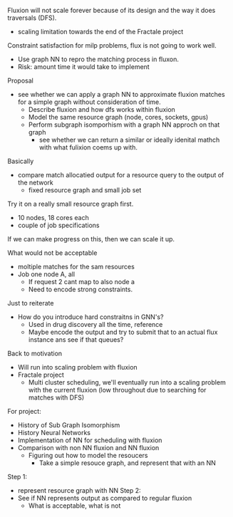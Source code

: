 Fluxion will not scale forever because of its design and the way it does traversals (DFS).
- scaling limitation towards the end of the Fractale project

Constraint satisfaction for milp problems, flux is not going to work well.
- Use graph NN to repro the matching process in fluxon.
- Risk: amount time it would take to implement

Proposal
- see whether we can apply a graph NN to approximate fluxion matches for a simple graph without consideration of time.
	- Describe fluxion and how dfs works within fluxion
	- Model the same resource graph (node, cores, sockets, gpus)
	- Perform subgraph isomporhism with a graph NN approch on that graph
		- see whether we can return a similar or ideally idenital mathch with what fulixion coems up with.

Basically
- compare match allocatied output for a resource query to the output of the network
	- fixed resource graph and small job set

Try it on a really small resource graph first.
- 10 nodes, 18 cores each
- couple of job specifications

If we can make progress on this, then we can scale it up.

What would not be acceptable
- moltiple matches for the sam resources
- Job one node A, all
	- If request 2 cant map to also node a
	- Need to encode strong constraints.

Just to reiterate
- How do you introduce hard constraitns in GNN's?
	- Used in drug discovery all the time, reference
	- Maybe encode the output and try to submit that to an actual flux instance ans see if that queues?

Back to motivation
- Will run into scaling problem with fluxion
- Fractale project
	- Multi cluster scheduling, we'll eventually run into a scaling problem with the current fluxion (low throughout due to searching for matches with DFS)

For project:
- History of Sub Graph Isomorphism
- History  Neural Networks
- Implementation of  NN for scheduling with fluxion
- Comparison with non NN fluxion and NN fluxion
	- Figuring out how to model the resoucers
		- Take a simple resouce graph, and represent that with an NN


Step 1:
- represent resource graph with NN
Step 2:
- See if NN represents output as compared to regular fluxion
	- What is acceptable, what is not